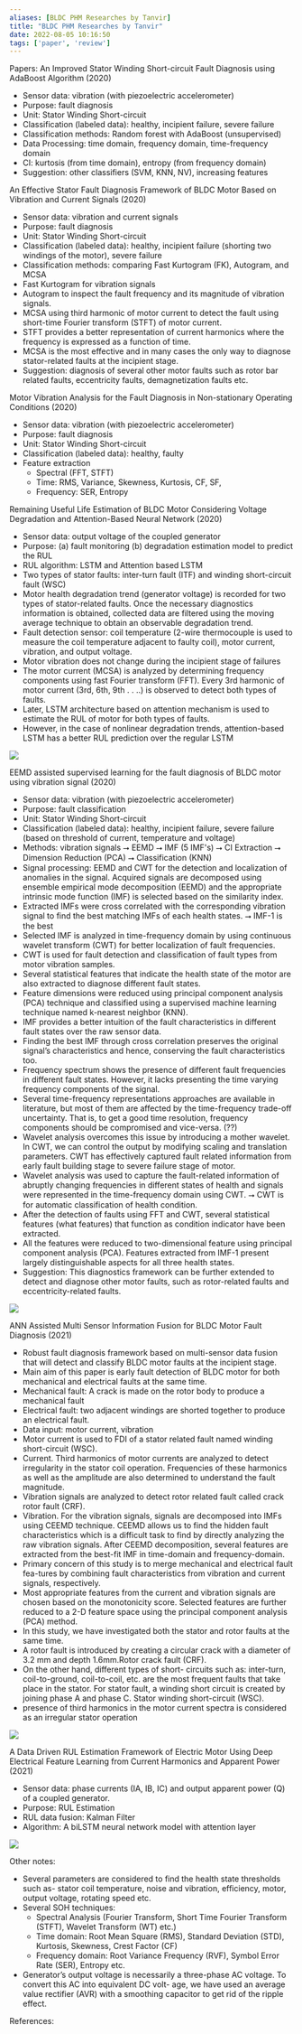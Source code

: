```yaml
---
aliases: [BLDC PHM Researches by Tanvir] 
title: "BLDC PHM Researches by Tanvir"
date: 2022-08-05 10:16:50
tags: ['paper', 'review']
---
```


Papers:
An Improved Stator Winding Short-circuit Fault Diagnosis using AdaBoost Algorithm (2020)
- Sensor data: vibration (with piezoelectric accelerometer)
- Purpose: fault diagnosis 
- Unit: Stator Winding Short-circuit
- Classification (labeled data): healthy, incipient failure, severe failure 
- Classification methods: Random forest with AdaBoost  (unsupervised)
- Data Processing: time domain, frequency domain, time-frequency domain 
- CI: kurtosis (from time domain), entropy (from frequency domain)
- Suggestion: other classifiers (SVM, KNN, NV), increasing features

An Effective Stator Fault Diagnosis Framework of BLDC Motor Based on Vibration and Current Signals (2020)
- Sensor data: vibration and current signals 
- Purpose: fault diagnosis 
- Unit: Stator Winding Short-circuit
- Classification (labeled data): healthy, incipient failure (shorting two windings of the motor), severe failure 
- Classification methods: comparing Fast Kurtogram (FK), Autogram, and MCSA
- Fast Kurtogram for vibration signals
- Autogram to inspect the fault frequency and its magnitude of vibration signals.
- MCSA using third harmonic of motor current to detect the fault using short-time Fourier transform (STFT) of motor current. 
- STFT provides a better representation of current harmonics where the frequency is expressed as a function of time. 
- MCSA is the most effective and in many cases the only way to diagnose stator-related faults at the incipient stage. 
- Suggestion: diagnosis of several other motor faults such as rotor bar related faults, eccentricity faults, demagnetization faults etc. 

Motor Vibration Analysis for the Fault Diagnosis in Non-stationary Operating Conditions (2020)
- Sensor data: vibration (with piezoelectric accelerometer)
- Purpose: fault diagnosis 
- Unit: Stator Winding Short-circuit
- Classification (labeled data): healthy, faulty
- Feature extraction
	- Spectral (FFT, STFT)
	- Time: RMS, Variance, Skewness, Kurtosis, CF, SF, 
	- Frequency: SER, Entropy 

Remaining Useful Life Estimation of BLDC Motor Considering Voltage Degradation and Attention-Based Neural Network (2020)
- Sensor data: output voltage of the coupled generator
- Purpose: (a) fault monitoring (b) degradation estimation model to predict the RUL
- RUL algorithm: LSTM and Attention based LSTM 
- Two types of stator faults: inter-turn fault (ITF) and winding short-circuit fault (WSC)
- Motor health degradation trend (generator voltage) is recorded for two types of stator-related faults. Once the necessary diagnostics information is obtained, collected data are filtered using the moving average technique to obtain an observable degradation trend. 
- Fault detection sensor: coil temperature (2-wire thermocouple is used to measure the coil temperature adjacent to faulty coil), motor current, vibration, and output voltage. 
- Motor vibration does not change during the incipient stage of failures
- The motor current (MCSA) is analyzed by determining frequency components using fast Fourier transform (FFT). Every 3rd harmonic of motor current (3rd, 6th, 9th . . ..) is observed to detect both types of faults.
- Later, LSTM architecture based on attention mechanism is used to estimate the RUL of motor for both types of faults. 
- However, in the case of nonlinear degradation trends, attention-based LSTM has a better RUL prediction over the regular LSTM

![](https://i.imgur.com/FUZekuz.png)


EEMD assisted supervised learning for the fault diagnosis of BLDC motor using vibration signal (2020)
- Sensor data: vibration (with piezoelectric accelerometer)
- Purpose: fault classification 
- Unit: Stator Winding Short-circuit
- Classification (labeled data): healthy, incipient failure, severe failure (based on threshold of current, temperature and voltage)
- Methods: vibration signals ⭢ EEMD ⭢ IMF (5 IMF's) ⭢ CI Extraction ⭢ Dimension Reduction (PCA) ⭢ Classification (KNN)
- Signal processing: EEMD and CWT for the detection and localization of anomalies in the signal. Acquired signals are decomposed using ensemble empirical mode decomposition (EEMD) and the appropriate intrinsic mode function (IMF) is selected based on the similarity index. 
- Extracted IMFs were cross correlated with the corresponding vibration signal to find the best matching IMFs of each health states. ⭢ IMF-1 is the best
- Selected IMF is analyzed in time-frequency domain by using continuous wavelet transform (CWT) for better localization of fault frequencies. 
- CWT is used for fault detection and classification of fault types from motor vibration samples.
- Several statistical features that indicate the health state of the motor are also extracted to diagnose different fault states. 
- Feature dimensions were reduced using principal component analysis (PCA) technique and classified using a supervised machine learning technique named k-nearest neighbor (KNN).
- IMF provides a better intuition of the fault characteristics in different fault states over the raw sensor data. 
- Finding the best IMF through cross correlation preserves the original signal’s characteristics and hence, conserving the fault characteristics too. 
- Frequency spectrum shows the presence of different fault frequencies in different fault states. However, it lacks presenting the time varying frequency components of the signal.
- Several time-frequency representations approaches are available in literature, but most of them are affected by the time-frequency trade-off uncertainty. That is, to get a good time resolution, frequency components should be compromised and vice-versa. (??) 
- Wavelet analysis overcomes this issue by introducing a mother wavelet. In CWT, we can control the output by modifying scaling and translation parameters. CWT has effectively captured fault related information from early fault building stage to severe failure stage of motor. 
- Wavelet analysis was used to capture the fault-related information of abruptly changing frequencies in different states of health and signals were represented in the time-frequency domain using CWT.  ⭢ CWT is for automatic classification of health condition.
- After the detection of faults using FFT and CWT, several statistical features (what features) that function as condition indicator have been extracted. 
- All the features were reduced to two-dimensional feature using principal component analysis (PCA). Features extracted from IMF-1 present largely distinguishable aspects for all three health states. 
- Suggestion: This diagnostics framework can be further extended to detect and diagnose other motor faults, such as rotor-related faults and eccentricity-related faults. 

![](https://i.imgur.com/18vU7Gh.png)


ANN Assisted Multi Sensor Information Fusion for BLDC Motor Fault Diagnosis (2021)
- Robust fault diagnosis framework based on multi-sensor data fusion that will detect and classify BLDC motor faults at the incipient stage. 
- Main aim of this paper is early fault detection of BLDC motor for both mechanical and electrical faults at the same time. 
- Mechanical fault: A crack is made on the rotor body to produce a mechanical fault 
- Electrical fault: two adjacent windings are shorted together to produce an electrical fault.
- Data input: motor current, vibration  
- Motor current is used to FDI of a stator related fault named winding short-circuit (WSC).
- Current. Third harmonics of motor currents are analyzed to detect irregularity in the stator coil operation. Frequencies of these harmonics as well as the amplitude are also determined to understand the fault magnitude. 
- Vibration signals are analyzed to detect rotor related fault called crack rotor fault (CRF).
- Vibration. For the vibration signals, signals are decomposed into IMFs using CEEMD technique. CEEMD allows us to find the hidden fault characteristics which is a difficult task to find by directly analyzing the raw vibration signals. After CEEMD decomposition, several features are extracted from the best-fit IMF in time-domain and frequency-domain.
- Primary concern of this study is to merge mechanical and electrical fault fea-tures by combining fault characteristics from vibration and current signals, respectively. 
- Most appropriate features from the current and vibration signals are chosen based on the monotonicity score. Selected features are further reduced to a 2-D feature space using the principal component analysis (PCA) method. 
- In this study, we have investigated both the stator and rotor faults at the same time. 
- A rotor fault is introduced by creating a circular crack with a diameter of 3.2 mm and depth 1.6mm.Rotor crack fault (CRF).
- On the other hand, different types of short- circuits such as: inter-turn, coil-to-ground, coil-to-coil, etc. are the most frequent faults that take place in the stator. For stator fault, a winding short circuit is created by joining phase A and phase C.  Stator winding short-circuit (WSC).
- presence of third harmonics in the motor current spectra is considered as an irregular stator operation

![](https://i.imgur.com/3wV9lMT.png)

A Data Driven RUL Estimation Framework of Electric Motor Using Deep Electrical Feature Learning from Current Harmonics and Apparent Power (2021)
- Sensor data: phase currents (IA, IB, IC) and output apparent power (Q) of a coupled generator.
- Purpose: RUL Estimation
- RUL data fusion: Kalman Filter
- Algorithm: A biLSTM neural network model with attention layer


![](https://i.imgur.com/Gp9ZkLP.png)


Other notes:
- Several parameters are considered to find the health state thresholds such as- stator coil temperature, noise and vibration, efficiency, motor, output voltage, rotating speed etc. 
- Several SOH techniques:
	- Spectral Analysis (Fourier Transform, Short Time Fourier Transform (STFT), Wavelet Transform (WT) etc.)
	- Time domain: Root Mean Square (RMS), Standard Deviation (STD), Kurtosis, Skewness, Crest Factor (CF) 
	- Frequency domain: Root Variance Frequency (RVF), Symbol Error Rate (SER), Entropy etc. 
- Generator’s output voltage is necessarily a three-phase AC voltage. To convert this AC into equivalent DC volt- age, we have used an average value rectifier (AVR) with a smoothing capacitor to get rid of the ripple effect.


References:
